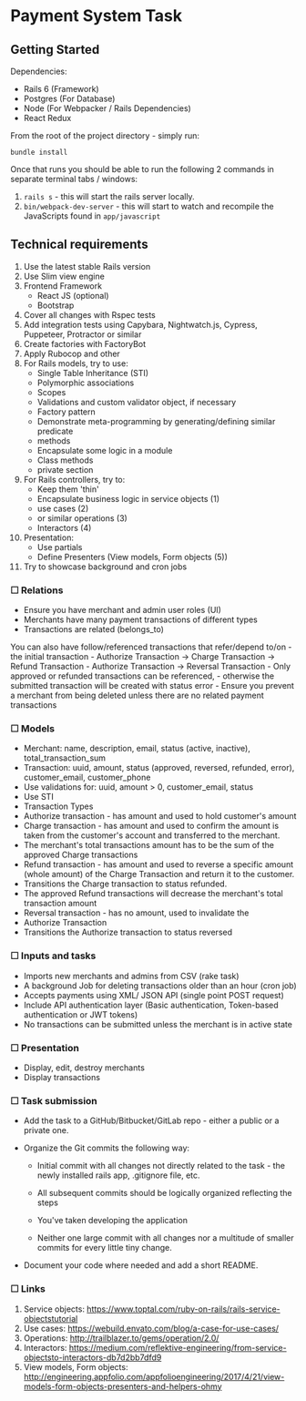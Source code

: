 # Payment System Task

## Getting Started

Dependencies:

- Rails 6 (Framework)
- Postgres (For Database)
- Node (For Webpacker / Rails Dependencies)
- React Redux

From the root of the project directory - simply run:

`bundle install`

Once that runs you should be able to run the following 2 commands in separate terminal tabs / windows:

1.  `rails s` - this will start the rails server locally.
2.  `bin/webpack-dev-server` - this will start to watch and recompile the JavaScripts found in `app/javascript`

## Technical requirements

1. Use the latest stable Rails version
2. Use Slim view engine
3. Frontend Framework
    - React JS (optional)
    - Bootstrap
4. Cover all changes with Rspec tests
5. Add integration tests using Capybara, Nightwatch.js, Cypress, Puppeteer, Protractor or similar
6. Create factories with FactoryBot
7. Apply Rubocop and other
8. For Rails models, try to use:
    - Single Table Inheritance (STI)
    - Polymorphic associations
    - Scopes
    - Validations and custom validator object, if necessary
    - Factory pattern
    - Demonstrate meta-programming by generating/defining similar predicate
    - methods
    - Encapsulate some logic in a module
    - Class methods
    - private section
9. For Rails controllers, try to:
    - Keep them 'thin'
    - Encapsulate business logic in service objects (1)
    - use cases (2)
    - or similar operations (3)
    - Interactors (4)
10. Presentation:
    - Use partials
    - Define Presenters (View models, Form objects (5))
11. Try to showcase background and cron jobs

### ☐ Relations

  - Ensure you have merchant and admin user roles (UI)
  - Merchants have many payment transactions of different types
  - Transactions are related (belongs_to)

  You can also have follow/referenced transactions that refer/depend to/on
    - the initial transaction
    - Authorize Transaction -> Charge Transaction -> Refund Transaction
    - Authorize Transaction -> Reversal Transaction
    - Only approved or refunded transactions can be referenced,
    - otherwise the submitted transaction will be created with status error
    - Ensure you prevent a merchant from being deleted unless there are no related payment transactions

### ☐ Models

  - Merchant: name, description, email, status (active, inactive), total_transaction_sum
  - Transaction: uuid, amount, status (approved, reversed, refunded, error), customer_email, customer_phone
  - Use validations for: uuid, amount > 0, customer_email, status
  - Use STI
  - Transaction Types
  - Authorize transaction - has amount and used to hold customer's amount
  - Charge transaction - has amount and used to confirm the amount is taken from the customer's account and transferred to the merchant.
  - The merchant's total transactions amount has to be the sum of the approved Charge transactions
  - Refund transaction - has amount and used to reverse a specific amount (whole amount) of the Charge Transaction and return it to the customer.
  - Transitions the Charge transaction to status refunded.
  - The approved Refund transactions will decrease the merchant's total transaction amount
  - Reversal transaction - has no amount, used to invalidate the
  - Authorize Transaction
  - Transitions the Authorize transaction to status reversed

### ☐ Inputs and tasks

  - Imports new merchants and admins from CSV (rake task)
  - A background Job for deleting transactions older than an hour (cron job)
  - Accepts payments using XML/ JSON API (single point POST request)
  - Include API authentication layer (Basic authentication, Token-based authentication or JWT tokens)
  - No transactions can be submitted unless the merchant is in active state

### ☐ Presentation

  - Display, edit, destroy merchants
  - Display transactions

### ☐ Task submission

  - Add the task to a GitHub/Bitbucket/GitLab repo - either a public or a private one.
  - Organize the Git commits the following way:
    - Initial commit with all changes not directly related to the task - the newly installed rails app, .gitignore file, etc.

    -  All subsequent commits should be logically organized reflecting the steps
    - You've taken developing the application
    - Neither one large commit with all changes nor a multitude of smaller commits for every little tiny change.

  - Document your code where needed and add a short README.

### ☐ Links

  1. Service objects: https://www.toptal.com/ruby-on-rails/rails-service-objectstutorial
  2. Use cases: https://webuild.envato.com/blog/a-case-for-use-cases/
  3. Operations: http://trailblazer.to/gems/operation/2.0/
  4. Interactors: https://medium.com/reflektive-engineering/from-service-objectsto-interactors-db7d2bb7dfd9
  5. View models, Form objects: http://engineering.appfolio.com/appfolioengineering/2017/4/21/view-models-form-objects-presenters-and-helpers-ohmy
